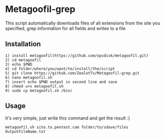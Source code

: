 # Metagoofil-grep
This script automatically downloads files of all extensions from the site you specified, grep information for all fields and writes to a file

## Installation
```
1) install metagoofil(https://github.com/opsdisk/metagoofil.git)
2) cd metagoofil
3) echo $PWD
4) cd folder/where/you/want/to/install/the/script
5) git clone https://github.com/ZealotTv/Metagoofil-grep.git
6) nano metagoofil.sh
7) insert echo $PWD output in second line and save
8) chmod u+x metagoofil.sh
9) sudo cp metagoofil.sh /bin/
```


## Usage
It's very simple, just write this command and get the result :)

`metagoofil.sh site.to.pentest.com folder/to/sdave/files OutputFileName.txt`
